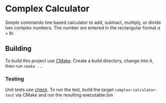 # Complex Calculator

Simple commando line based calculator to add, subtract, multiply, or divide two complex numbers.
The number are entered in the rectangular format $a+bi$.

## Building

To build this project use [CMake](https://cmake.org/). Create a build directory, change into it, then run `cmake ..`.

### Testing

Unit tests use [check](https://libcheck.github.io/check/). To run the test, build the target `complex-calculator-test`
via CMake and run the resulting executable.bm
